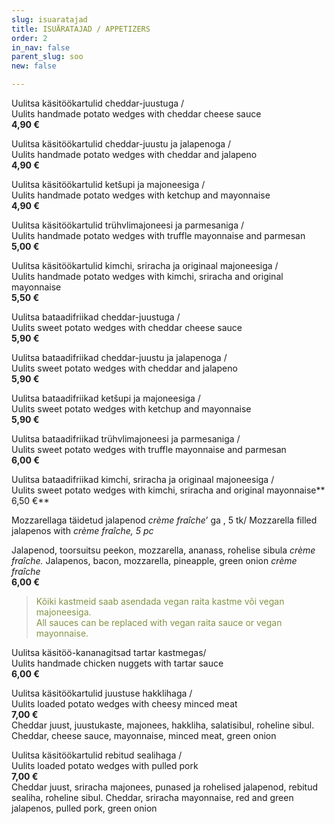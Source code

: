 ```yaml
---
slug: isuaratajad
title: ISUÄRATAJAD / APPETIZERS
order: 2
in_nav: false
parent_slug: soo
new: false

---
```

Uulitsa käsitöökartulid cheddar-juustuga /  
Uulits handmade potato wedges with cheddar cheese sauce  
**4,90 €**

<span class="spicy"></span>
Uulitsa käsitöökartulid cheddar-juustu ja jalapenoga /  
Uulits handmade potato wedges with cheddar and jalapeno  
**4,90 €**

Uulitsa käsitöökartulid ketšupi ja majoneesiga /  
Uulits handmade potato wedges with ketchup and mayonnaise  
**4,90 €**

Uulitsa käsitöökartulid trühvlimajoneesi ja parmesaniga /  
Uulits handmade potato wedges with truffle mayonnaise and parmesan  
**5,00 €**

Uulitsa käsitöökartulid kimchi, sriracha ja originaal majoneesiga /  
Uulits handmade potato wedges with kimchi, sriracha and original mayonnaise  
**5,50 €**

Uulitsa bataadifriikad cheddar-juustuga /  
Uulits sweet potato wedges with cheddar cheese sauce  
**5,90 €**

<span class="spicy"></span> Uulitsa bataadifriikad cheddar-juustu ja jalapenoga /  
Uulits sweet potato wedges with cheddar and jalapeno  
**5,90 €**

Uulitsa bataadifriikad ketšupi ja majoneesiga /  
Uulits sweet potato wedges with ketchup and mayonnaise  
**5,90 €**

Uulitsa bataadifriikad trühvlimajoneesi ja parmesaniga /  
Uulits sweet potato wedges with truffle mayonnaise and parmesan  
**6,00 €**

Uulitsa bataadifriikad kimchi, sriracha ja originaal majoneesiga /  
Uulits sweet potato wedges with kimchi, sriracha and original mayonnaise**  
6,50 €**

<span class="special"></span> <span class="spicy"></span>  Mozzarellaga täidetud jalapenod _crème fraîche_’ ga , 5 tk/ Mozzarella filled jalapenos with _crème fraîche, 5 pc_

<span class="koostis">Jalapenod, toorsuitsu peekon, mozzarella, ananass, rohelise sibula _crème fraîche._ Jalapenos, bacon, mozzarella, pineapple, green onion _crème fraîche_  
**6,00 €**

> <span style="color: #839446;">Kõiki kastmeid saab asendada vegan raita kastme või vegan majoneesiga.  
> All sauces can be replaced with vegan raita sauce or vegan mayonnaise.</span>
>
> <span class="vege"></span><span class="vegan"></span>

<span class="special"></span> Uulitsa käsitöö-kananagitsad tartar kastmegas/  
Uulits handmade chicken nuggets with tartar sauce  
**6,00 €**

<span class="special"></span>
Uulitsa käsitöökartulid juustuse hakklihaga /  
Uulits loaded potato wedges with cheesy minced meat  
**7,00 €**  
<span class="koostis">Cheddar juust, juustukaste, majonees, hakkliha, salatisibul, roheline sibul. Cheddar, cheese sauce, mayonnaise, minced meat, green onion</span>

<span class="special"></span>
<span class="spicy"></span>
Uulitsa käsitöökartulid rebitud sealihaga /  
Uulits loaded potato wedges with pulled pork  
**7,00 €**  
<span class="koostis">Cheddar juust, sriracha majonees, punased ja rohelised jalapenod, rebitud sealiha, roheline sibul. Cheddar, sriracha mayonnaise, red and green jalapenos, pulled pork, green onion</span>